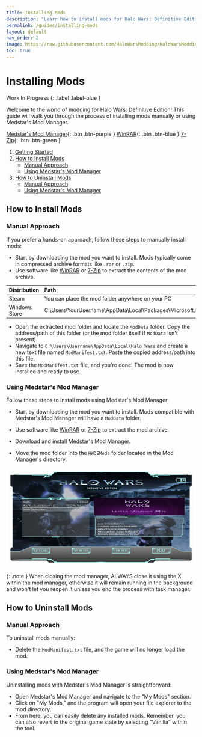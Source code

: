 ```yaml
---
title: Installing Mods
description: "Learn how to install mods for Halo Wars: Definitive Edition"
permalink: /guides/installing-mods
layout: default
nav_order: 2
image: https://raw.githubusercontent.com/HaloWarsModding/HaloWarsModding.github.io/master/resources/images/metadata/header.png
toc: true
---
```


# Installing Mods

Work In Progress
{: .label .label-blue }

Welcome to the world of modding for Halo Wars: Definitive Edition! This guide will walk you through the process of installing mods manually or using Medstar's Mod Manager.

[Medstar's Mod Manager](https://www.moddb.com/downloads/start/226029?referer=https%3A%2F%2Fwww.moddb.com%2Fmods%2Fhalo-wars-de-mod-manager%2Fdownloads){: .btn .btn-purple }
[WinRAR](https://www.win-rar.com/download.html){: .btn .btn-blue } [7-Zip](https://www.7-zip.org/download.html){: .btn .btn-green }

1. [Getting Started](#getting-started)
2. [How to Install Mods](#how-to-install-mods)
   - [Manual Approach](#manual-approach)
   - [Using Medstar's Mod Manager](#using-medstar-s-mod-manager)
3. [How to Uninstall Mods](#how-to-uninstall-mods)
   - [Manual Approach](#manual-approach-1)
   - [Using Medstar's Mod Manager](#using-medstar-s-mod-manager-1)

## How to Install Mods

### Manual Approach

If you prefer a hands-on approach, follow these steps to manually install mods:

- Start by downloading the mod you want to install. Mods typically come in compressed archive formats like `.rar` or `.zip`.
- Use software like [WinRAR](https://www.win-rar.com/download.html) or [7-Zip](https://www.7-zip.org/download.html) to extract the contents of the mod archive.

| Distribution  | Path              | 
|:--------------|:------------------|
| Steam         | You can place the mod folder anywhere on your PC |
| Windows Store | C:\Users\YourUsername\AppData\Local\Packages\Microsoft.BulldogThreshold_8wekyb3d8bbwe\LocalState | 

- Open the extracted mod folder and locate the `ModData` folder. Copy the address/path of this folder (or the mod folder itself if `ModData` isn't present).
- Navigate to `C:\Users\Username\AppData\Local\Halo Wars` and create a new text file named `ModManifest.txt`. Paste the copied address/path into this file.
- Save the `ModManifest.txt` file, and you're done! The mod is now installed and ready to use.

### Using Medstar's Mod Manager

Follow these steps to install mods using Medstar's Mod Manager:

- Start by downloading the mod you want to install. Mods compatible with Medstar's Mod Manager will have a `ModData` folder.

- Use software like [WinRAR](https://www.win-rar.com/download.html) or [7-Zip](https://www.7-zip.org/download.html) to extract the mod archive.

- Download and install Medstar's Mod Manager.

- Move the mod folder into the `HWDEMods` folder located in the Mod Manager's directory.

![](https://github.com/HaloWarsModding/HaloWarsModding.github.io/blob/master/resources/images/modmanager/1.png)

{: .note }
When closing the mod manager, ALWAYS close it using the X within the mod manager, otherwise it will remain running in the background and won't let you reopen it unless you end the process with task manager.

## How to Uninstall Mods

### Manual Approach

To uninstall mods manually:

- Delete the `ModManifest.txt` file, and the game will no longer load the mod.

### Using Medstar's Mod Manager

Uninstalling mods with Medstar's Mod Manager is straightforward:

- Open Medstar's Mod Manager and navigate to the "My Mods" section.
- Click on "My Mods," and the program will open your file explorer to the mod directory.
- From here, you can easily delete any installed mods. Remember, you can also revert to the original game state by selecting "Vanilla" within the tool.
